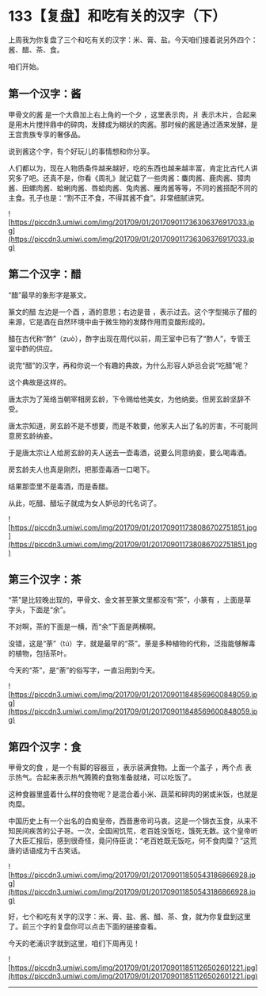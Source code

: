 # 133【复盘】和吃有关的汉字（下）

上周我为你复盘了三个和吃有关的汉字：米、膏、盐。今天咱们接着说另外四个：酱、醋、茶、食。

咱们开始。

## 第一个汉字：酱

甲骨文的酱 是一个大鼎加上右上角的一个夕 ，这里表示肉，爿 表示木片，合起来是用木片搅拌鼎中的碎肉，发酵成为糊状的肉酱。那时候的酱是通过酒来发酵，是王宫贵族专享的奢侈品。

说到酱这个字，有个好玩儿的事情想和你分享。

人们都以为，现在人物质条件越来越好，吃的东西也越来越丰富，肯定比古代人讲究多了吧。还真不是，你看《周礼》就记载了一些肉酱：麋肉酱、鹿肉酱、獐肉酱、田螺肉酱、蛤蜊肉酱、唇蛤肉酱、兔肉酱、雁肉酱等等，不同的酱搭配不同的主食。孔子也是：“割不正不食，不得其酱不食”。非常细腻讲究。

![https://piccdn3.umiwi.com/img/201709/01/201709011736306376917033.jpg](https://piccdn3.umiwi.com/img/201709/01/201709011736306376917033.jpg)

## 第二个汉字：醋

“醋”最早的象形字是篆文。

篆文的醋 左边是一个酉 ，酒的意思；右边是昔 ，表示过去。这个字型揭示了醋的来源，它是酒在自然环境中由于微生物的发酵作用而变酸形成的。

醋在古代称“酢”（zuò），酢字出现在周代以前，周王室中已有了“酢人”，专管王室中酢的供应。

说完“醋”的汉字，再和你说一个有趣的典故，为什么形容人妒忌会说“吃醋”呢？

这个典故是这样的。

唐太宗为了笼络当朝宰相房玄龄，下令赐给他美女，为他纳妾。但房玄龄坚辞不受。

唐太宗知道，房玄龄不是不想要，而是不敢要，他家夫人出了名的厉害，不可能同意房玄龄纳妾。

于是唐太宗让人给房玄龄的夫人送去一壶毒酒，说要么同意纳妾，要么喝毒酒。

房玄龄夫人也真是刚烈，把那壶毒酒一口喝下。

结果那壶里不是毒酒，而是香醋。

从此，吃醋、醋坛子就成为女人妒忌的代名词了。

![https://piccdn3.umiwi.com/img/201709/01/201709011738086702751851.jpg](https://piccdn3.umiwi.com/img/201709/01/201709011738086702751851.jpg)

## 第三个汉字：茶

“茶”是比较晚出现的，甲骨文、金文甚至篆文里都没有“茶”，小篆有 ，上面是草字头，下面是“余”。

不对啊，茶的下面是一横，而“余”下面是两横啊。

没错，这是“荼”（tú）字，就是最早的“茶”。荼是多种植物的代称，泛指能够解毒的植物，包括茶叶。

今天的“茶”，是“荼”的俗写字，一直沿用到今天。

![https://piccdn3.umiwi.com/img/201709/01/201709011848569600848059.jpg](https://piccdn3.umiwi.com/img/201709/01/201709011848569600848059.jpg)

## 第四个汉字：食

甲骨文的食 ，是一个有脚的容器豆 ，表示装满食物。上面一个盖子 ，两个点 表示热气。合起来表示热气腾腾的食物准备就绪，可以吃饭了。

这种食器里盛着什么样的食物呢？是混合着小米、蔬菜和碎肉的粥或米饭，也就是肉糜。

中国历史上有一个出名的白痴皇帝，西晋惠帝司马衷。这是一个锦衣玉食，从来不知民间疾苦的公子哥。一次，全国闹饥荒，老百姓没饭吃，饿死无数。这个皇帝听了大臣汇报后，感到很奇怪，竟问侍臣说：“老百姓既无饭吃，何不食肉糜？”这荒唐的话语成为千古笑话。

![https://piccdn3.umiwi.com/img/201709/01/201709011850543186866928.jpg](https://piccdn3.umiwi.com/img/201709/01/201709011850543186866928.jpg)

好，七个和吃有关字的汉字：米、膏、盐、酱、醋、茶、食，就为你复盘到这里了。前三个字的复盘你可以点击下面的链接查看。

今天的老浦识字就到这里，咱们下周再见！

![https://piccdn3.umiwi.com/img/201709/01/201709011851126502601221.jpg](https://piccdn3.umiwi.com/img/201709/01/201709011851126502601221.jpg)

---
